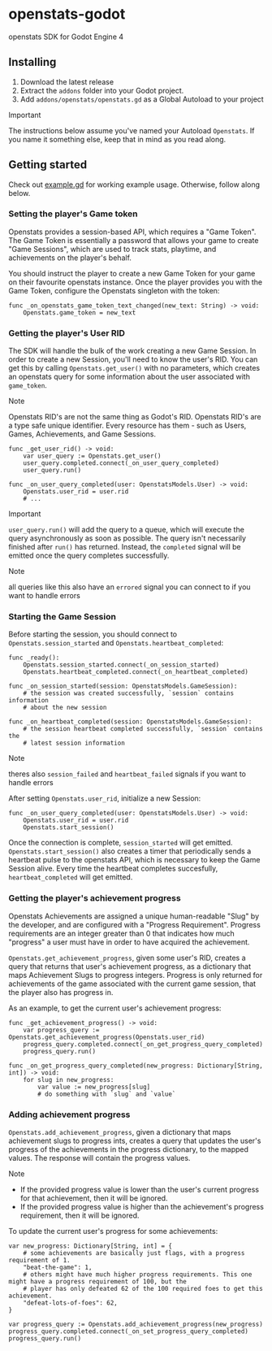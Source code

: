 # openstats-godot
openstats SDK for Godot Engine 4

## Installing

1. Download the latest release
2. Extract the `addons` folder into your Godot project.
3. Add `addons/openstats/openstats.gd` as a Global Autoload to your project

> [!IMPORTANT]
> The instructions below assume you've named your Autoload `Openstats`. If you name it something else, keep that in 
> mind as you read along.

## Getting started

Check out [example.gd](example/example.gd) for working example usage. Otherwise, follow along below.

### Setting the player's Game token

Openstats provides a session-based API, which requires a "Game Token". The Game Token is essentially a password that 
allows your game to create "Game Sessions", which are used to track stats, playtime, and achievements on the player's 
behalf.

You should instruct the player to create a new Game Token for your game on their favourite openstats instance. Once the
player provides you with the Game Token, configure the Openstats singleton with the token:

```gdscript
func _on_openstats_game_token_text_changed(new_text: String) -> void:
    Openstats.game_token = new_text
```

### Getting the player's User RID

The SDK will handle the bulk of the work creating a new Game Session. In order to create a new Session, you'll need to
know the user's RID. You can get this by calling `Openstats.get_user()` with no parameters, which creates an openstats
query for some information about the user associated with `game_token`.

> [!NOTE]
> Openstats RID's are not the same thing as Godot's RID. Openstats RID's are a type safe unique identifier. Every
> resource has them - such as Users, Games, Achievements, and Game Sessions.

```gdscript
func _get_user_rid() -> void:
    var user_query := Openstats.get_user()
    user_query.completed.connect(_on_user_query_completed)
    user_query.run()

func _on_user_query_completed(user: OpenstatsModels.User) -> void:
    Openstats.user_rid = user.rid
    # ...
```

> [!IMPORTANT]
> `user_query.run()` will add the query to a queue, which will execute the query asynchronously as soon as possible.
> The query isn't necessarily finished after `run()` has returned. Instead, the `completed` signal will be emitted once
> the query completes successfully.

> [!NOTE]
> all queries like this also have an `errored` signal you can connect to if you want to handle errors

### Starting the Game Session

Before starting the session, you should connect to `Openstats.session_started` and `Openstats.heartbeat_completed`:

```gdscript
func _ready():
    Openstats.session_started.connect(_on_session_started)
    Openstats.heartbeat_completed.connect(_on_heartbeat_completed)

func _on_session_started(session: OpenstatsModels.GameSession):
    # the session was created successfully, `session` contains information 
    # about the new session

func _on_heartbeat_completed(session: OpenstatsModels.GameSession):
	# the session heartbeat completed successfully, `session` contains the
    # latest session information
```

> [!NOTE]
> theres also `session_failed` and `heartbeat_failed` signals if you want to handle errors

After setting `Openstats.user_rid`, initialize a new Session:

```gdscript
func _on_user_query_completed(user: OpenstatsModels.User) -> void:
    Openstats.user_rid = user.rid
    Openstats.start_session()
```

Once the connection is complete, `session_started` will get emitted. `Openstats.start_session()` also creates a timer
that periodically sends a heartbeat pulse to the openstats API, which is necessary to keep the Game Session alive. 
Every time the heartbeat completes succesfully, `heartbeat_completed` will get emitted.

### Getting the player's achievement progress

Openstats Achievements are assigned a unique human-readable "Slug" by the developer, and are configured with a 
"Progress Requirement". Progress requirements are an integer greater than 0 that indicates how much "progress" a user
must have in order to have acquired the achievement.

`Openstats.get_achievement_progress`, given some user's RID, creates a query that returns that user's achievement 
progress, as a dictionary that maps Achievement Slugs to progress integers. Progress is only returned for achievements
of the game associated with the current game session, that the player also has progress in.

As an example, to get the current user's achievement progress:

```gdscript
func _get_achievement_progress() -> void:
    var progress_query := Openstats.get_achievement_progress(Openstats.user_rid)
    progress_query.completed.connect(_on_get_progress_query_completed)
    progress_query.run()

func _on_get_progress_query_completed(new_progress: Dictionary[String, int]) -> void:
    for slug in new_progress:
        var value := new_progress[slug]
        # do something with `slug` and `value`
```

### Adding achievement progress

`Openstats.add_achievement_progress`, given a dictionary that maps achievement slugs to progress ints, creates a query 
that updates the user's progress of the achievements in the progress dictionary, to the mapped values. The response
will contain the progress values.

> [!NOTE]
> - If the provided progress value is lower than the user's current progress for that achievement, then it will be
> ignored.
> - If the provided progress value is higher than the achievement's progress requirement, then it will be ignored.

To update the current user's progress for some achievements:

```gdscript
var new_progress: Dictionary[String, int] = {
    # some achievements are basically just flags, with a progress requirement of 1.
    "beat-the-game": 1,
    # others might have much higher progress requirements. This one might have a progress requirement of 100, but the
    # player has only defeated 62 of the 100 required foes to get this achievement.
    "defeat-lots-of-foes": 62,
}

var progress_query := Openstats.add_achievement_progress(new_progress)
progress_query.completed.connect(_on_set_progress_query_completed)
progress_query.run()
```